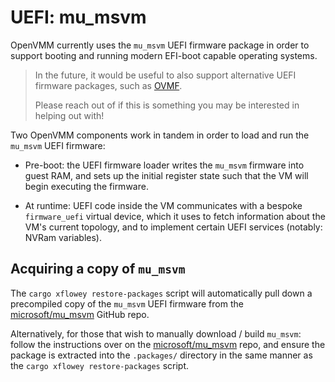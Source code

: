 # UEFI: mu_msvm

OpenVMM currently uses the `mu_msvm` UEFI firmware package in order to support
booting and running modern EFI-boot capable operating systems.

> In the future, it would be useful to also support alternative UEFI firmware
> packages, such as [OVMF].
>
> Please reach out of if this is something you may be interested in helping out
> with!

Two OpenVMM components work in tandem in order to load and run the `mu_msvm`
UEFI firmware:

- Pre-boot: the UEFI firmware loader writes the `mu_msvm` firmware into guest
  RAM, and sets up the initial register state such that the VM will begin
  executing the firmware.

- At runtime: UEFI code inside the VM communicates with a bespoke
  `firmware_uefi` virtual device, which it uses to fetch information about the
  VM's current topology, and to implement certain UEFI services (notably: NVRam
  variables).

## Acquiring a copy of `mu_msvm`

The `cargo xflowey restore-packages` script will automatically pull down a
precompiled copy of the `mu_msvm` UEFI firmware from the [microsoft/mu_msvm]
GitHub repo.

Alternatively, for those that wish to manually download / build `mu_msvm`:
follow the instructions over on the [microsoft/mu_msvm] repo, and ensure the
package is extracted into the `.packages/` directory in the same manner as the
`cargo xflowey restore-packages` script.

[OVMF]: https://github.com/tianocore/tianocore.github.io/wiki/OVMF
[microsoft/mu_msvm]: https://github.com/microsoft/mu_msvm
